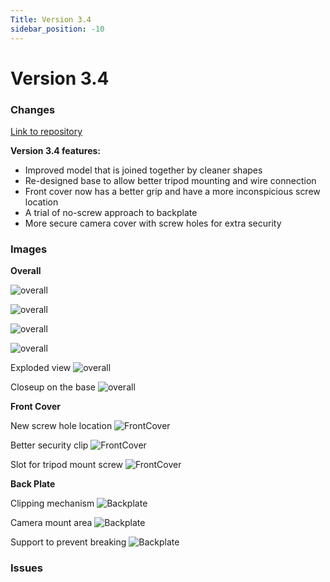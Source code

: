 ```yaml
---
Title: Version 3.4
sidebar_position: -10
---
```


# Version 3.4

### Changes

[Link to repository](https://github.com/screensavers-club/argos-childnode-case/tree/main/3.4)

**Version 3.4 features:**

- Improved model that is joined together by cleaner shapes
- Re-designed base to allow better tripod mounting and wire connection
- Front cover now has a better grip and have a more inconspicious screw location
- A trial of no-screw approach to backplate
- More secure camera cover with screw holes for extra security

### Images

**Overall**

![overall](/img/v3-4/3-4-full1.png)

![overall](/img/v3-4/3-4-full2.png)

![overall](/img/v3-4/3-4-full3.png)

![overall](/img/v3-4/3-4-full4.png)

Exploded view
![overall](/img/v3-4/3-4-explode1.png)

Closeup on the base
![overall](/img/v3-4/3-4-close.png)

**Front Cover**

New screw hole location
![FrontCover](/img/v3-4/3-4-fc1.png)

Better security clip
![FrontCover](/img/v3-4/3-4-fc2.png)

Slot for tripod mount screw
![FrontCover](/img/v3-4/3-4-fc3.png)

**Back Plate**

Clipping mechanism
![Backplate](/img/v3-4/3-4-bp1.png)

Camera mount area
![Backplate](/img/v3-4/3-4-bp2.png)

Support to prevent breaking
![Backplate](/img/v3-4/3-4-bp3.png)

### Issues
